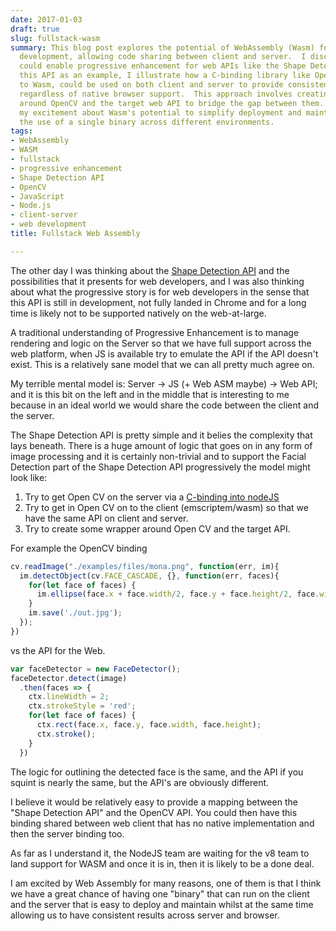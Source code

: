 ```yaml
---
date: 2017-01-03
draft: true
slug: fullstack-wasm
summary: This blog post explores the potential of WebAssembly (Wasm) for full-stack
  development, allowing code sharing between client and server.  I discuss how Wasm
  could enable progressive enhancement for web APIs like the Shape Detection API.  Using
  this API as an example, I illustrate how a C-binding library like OpenCV, compiled
  to Wasm, could be used on both client and server to provide consistent functionality
  regardless of native browser support.  This approach involves creating a wrapper
  around OpenCV and the target web API to bridge the gap between them.  I express
  my excitement about Wasm's potential to simplify deployment and maintenance by enabling
  the use of a single binary across different environments.
tags:
- WebAssembly
- WASM
- fullstack
- progressive enhancement
- Shape Detection API
- OpenCV
- JavaScript
- Node.js
- client-server
- web development
title: Fullstack Web Assembly

---
```


The other day I was thinking about the [Shape Detection
API](https://paul.kinlan.me/face-detection/) and the possibilities that it
presents for web developers, and I was also thinking about what the progressive
story is for web developers in the sense that this API is still in development,
not fully landed in Chrome and for a long time is likely not to be supported
natively on the web-at-large.

A traditional understanding of Progressive Enhancement is to manage rendering
and logic on the Server so that we have full support across the web platform,
when JS is available try to emulate the API if the API doesn't exist. This is a
relatively sane model that we can all pretty much agree on.

My terrible mental model is: Server &rarr; JS (+ Web ASM maybe) &rarr; Web API;
and it is this bit on the left and in the middle that is interesting to me because
in an ideal world we would share the code between the client and the server.

The Shape Detection API is pretty simple and it belies the complexity that lays
beneath. There is a huge amount of logic that goes on in any form of image
processing and it is certainly non-trivial and to support the Facial Detection
part of the Shape Detection API progressively the model might look like:

1. Try to get Open CV on the server via a [C-binding into
   nodeJS](https://github.com/peterbraden/node-opencv)
2. Try to get in Open CV on to the client (emscriptem/wasm) so that we have the
   same API on client and server.
3. Try to create some wrapper around Open CV and the target API.

For example the OpenCV binding

```javascript
cv.readImage("./examples/files/mona.png", function(err, im){
  im.detectObject(cv.FACE_CASCADE, {}, function(err, faces){
    for(let face of faces) {
      im.ellipse(face.x + face.width/2, face.y + face.height/2, face.width/2, face.height/2);
    }
    im.save('./out.jpg');
  });
})
```

vs the API for the Web.

```javascript
var faceDetector = new FaceDetector();
faceDetector.detect(image)
  .then(faces => {
    ctx.lineWidth = 2;
    ctx.strokeStyle = 'red';
    for(let face of faces) {
      ctx.rect(face.x, face.y, face.width, face.height);
      ctx.stroke();
    }
  })
```

The logic for outlining the detected face is the same, and the API if you squint
is nearly the same, but the API's are obviously different.

I believe it would be relatively easy to provide a mapping between the "Shape
Detection API" and the OpenCV API.  You could then have this binding shared
between web client that has no native implementation and then the server
binding too.

As far as I understand it, the NodeJS team are waiting for the v8 team to land
support for WASM and once it is in, then it is likely to be a done deal.

I am excited by Web Assembly for many reasons, one of them is that I think we
have a great chance of having one "binary" that can run on the client and the
server that is easy to deploy and maintain whilst at the same time allowing us
to have consistent results across server and browser.